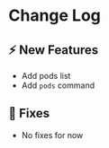 # Change Log

## :zap: New Features

- Add pods list
- Add `pods` command

## :lady_beetle: Fixes

- No fixes for now